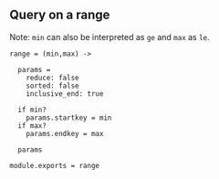 Query on a range
----------------

Note: `min` can also be interpreted as `ge` and `max` as `le`.

    range = (min,max) ->

      params =
        reduce: false
        sorted: false
        inclusive_end: true

      if min?
        params.startkey = min
      if max?
        params.endkey = max

      params

    module.exports = range
